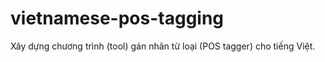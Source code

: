 # vietnamese-pos-tagging
Xây dựng chương trình (tool) gán nhãn từ loại (POS tagger) cho tiếng Việt.
